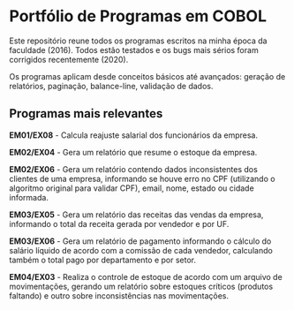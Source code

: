 # Portfólio de Programas em COBOL

Este repositório reune todos os programas escritos na minha época da faculdade (2016). Todos estão testados e os bugs mais sérios foram corrigidos recentemente (2020).

Os programas aplicam desde conceitos básicos até avançados: geração de relatórios, paginação, balance-line, validação de dados.

## Programas mais relevantes

__EM01/EX08__ - Calcula reajuste salarial dos funcionários da empresa.

__EM02/EX04__ - Gera um relatório que resume o estoque da empresa.

__EM02/EX06__ - Gera um relatório contendo dados inconsistentes dos clientes de uma empresa, informando se houve erro no CPF (utilizando o algoritmo original para validar CPF), email, nome, estado ou cidade informada.

__EM03/EX05__ - Gera um relatório das receitas das vendas da empresa, informando o total da receita gerada por vendedor e por UF.

__EM03/EX06__ - Gera um relatório de pagamento informando o cálculo do salário líquido de acordo com a comissão de cada vendedor, calculando também o total pago por departamento e por setor.

__EM04/EX03__ - Realiza o controle de estoque de acordo com um arquivo de movimentações, gerando um relatório sobre estoques críticos (produtos faltando) e outro sobre inconsistências nas movimentações.